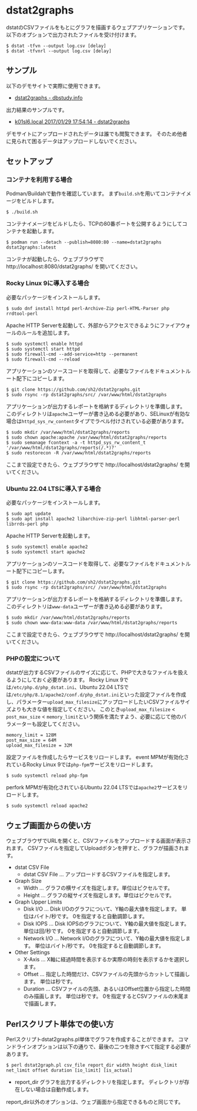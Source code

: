 # dstat2graphs

dstatのCSVファイルをもとにグラフを描画するウェブアプリケーションです。
以下のオプションで出力されたファイルを受け付けます。

    $ dstat -tfvn --output log.csv [delay]
    $ dstat -tfvnrl --output log.csv [delay]

## サンプル

以下のデモサイトで実際に使用できます。

- [dstat2graphs - dbstudy.info](https://dbstudy.info/dstat2graphs/)

出力結果のサンプルです。

- [k01sl6.local 2017/01/29 17:54:14 - dstat2graphs](https://dbstudy.info/dstat2graphs/reports/20170129-190238_KRmlSfIV/)

デモサイトにアップロードされたデータは誰でも閲覧できます。
そのため他者に見られて困るデータはアップロードしないでください。

## セットアップ

### コンテナを利用する場合

Podman/Buildahで動作を確認しています。
まず`build.sh`を用いてコンテナイメージをビルドします。

    $ ./build.sh

コンテナイメージをビルドしたら、TCPの80番ポートを公開するようにしてコンテナを起動します。

    $ podman run --detach --publish=8080:80 --name=dstat2graphs dstat2graphs:latest

コンテナが起動したら、ウェブブラウザで http://localhost:8080/dstat2graphs/ を開いてください。

### Rocky Linux 9に導入する場合

必要なパッケージをインストールします。

    $ sudo dnf install httpd perl-Archive-Zip perl-HTML-Parser php rrdtool-perl

Apache HTTP Serverを起動して、外部からアクセスできるようにファイアウォールのルールを追加します。

    $ sudo systemctl enable httpd
    $ sudo systemctl start httpd
    $ sudo firewall-cmd --add-service=http --permanent
    $ sudo firewall-cmd --reload

アプリケーションのソースコードを取得して、必要なファイルをドキュメントルート配下にコピーします。

    $ git clone https://github.com/sh2/dstat2graphs.git
    $ sudo rsync -rp dstat2graphs/src/ /var/www/html/dstat2graphs

アプリケーションが出力するレポートを格納するディレクトリを準備します。
このディレクトリは`apache`ユーザーが書き込める必要があり、SELinuxが有効な場合は`httpd_sys_rw_content`タイプでラベル付けされている必要があります。

    $ sudo mkdir /var/www/html/dstat2graphs/reports
    $ sudo chown apache:apache /var/www/html/dstat2graphs/reports
    $ sudo semanage fcontext -a -t httpd_sys_rw_content_t '/var/www/html/dstat2graphs/reports(/.*)?'
    $ sudo restorecon -R /var/www/html/dstat2graphs/reports

ここまで設定できたら、ウェブブラウザで http://localhost/dstat2graphs/ を開いてください。

### Ubuntu 22.04 LTSに導入する場合

必要なパッケージをインストールします。

    $ sudo apt update
    $ sudo apt install apache2 libarchive-zip-perl libhtml-parser-perl librrds-perl php

Apache HTTP Serverを起動します。

    $ sudo systemctl enable apache2
    $ sudo systemctl start apache2

アプリケーションのソースコードを取得して、必要なファイルをドキュメントルート配下にコピーします。

    $ git clone https://github.com/sh2/dstat2graphs.git
    $ sudo rsync -rp dstat2graphs/src/ /var/www/html/dstat2graphs

アプリケーションが出力するレポートを格納するディレクトリを準備します。
このディレクトリは`www-data`ユーザーが書き込める必要があります。

    $ sudo mkdir /var/www/html/dstat2graphs/reports
    $ sudo chown www-data:www-data /var/www/html/dstat2graphs/reports

ここまで設定できたら、ウェブブラウザで http://localhost/dstat2graphs/ を開いてください。

### PHPの設定について

dstatが出力するCSVファイルのサイズに応じて、PHPで大きなファイルを扱えるようにしておく必要があります。
Rocky Linux 9では`/etc/php.d/php_dstat.ini`、Ubuntu 22.04 LTSでは`/etc/php/8.1/apache2/conf.d/php_dstat.ini`といった設定ファイルを作成し、パラメーター`upload_max_filesize`にアップロードしたいCSVファイルサイズよりも大きな値を指定してください。
このとき`upload_max_filesize` < `post_max_size` < `memory_limit`という関係を満たすよう、必要に応じて他のパラメーターも設定してください。

    memory_limit = 128M
    post_max_size = 64M
    upload_max_filesize = 32M

設定ファイルを作成したらサービスをリロードします。
event MPMが有効化されているRocky Linux 9では`php-fpm`サービスをリロードします。

    $ sudo systemctl reload php-fpm

perfork MPMが有効化されているUbuntu 22.04 LTSでは`apache2`サービスをリロードします。

    $ sudo systemctl reload apache2

## ウェブ画面からの使い方

ウェブブラウザでURLを開くと、CSVファイルをアップロードする画面が表示されます。
CSVファイルを指定してUploadボタンを押すと、グラフが描画されます。

- dstat CSV File
    - dstat CSV File … アップロードするCSVファイルを指定します。
- Graph Size
    - Width … グラフの横サイズを指定します。単位はピクセルです。
    - Height … グラフの縦サイズを指定します。単位はピクセルです。
- Graph Upper Limits
    - Disk I/O … Disk I/Oのグラフについて、Y軸の最大値を指定します。
      単位はバイト/秒です。
      0を指定すると自動調節します。
    - Disk IOPS … Disk IOPSのグラフについて、Y軸の最大値を指定します。
      単位は回/秒です。
      0を指定すると自動調節します。
    - Network I/O … Network I/Oのグラフについて、Y軸の最大値を指定します。
      単位はバイト/秒です。
      0を指定すると自動調節します。
- Other Settings
    - X-Axis … X軸に経過時間を表示するか実際の時刻を表示するかを選択します。
    - Offset … 指定した時間だけ、CSVファイルの先頭からカットして描画します。
      単位は秒です。
    - Duration … CSVファイルの先頭、あるいはOffset位置から指定した時間のみ描画します。
      単位は秒です。
      0を指定するとCSVファイルの末尾まで描画します。

## Perlスクリプト単体での使い方

Perlスクリプトdstat2graphs.pl単体でグラフを作成することができます。
コマンドラインオプションは以下の通りで、最後の二つを除きすべて指定する必要があります。

    $ perl dstat2graph.pl csv_file report_dir width height disk_limit net_limit offset duration [io_limit] [is_actual]

- report_dir グラフを出力するディレクトリを指定します。
  ディレクトリが存在しない場合は自動作成します。

report_dir以外のオプションは、ウェブ画面から指定できるものと同じです。
